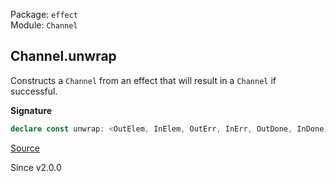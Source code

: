 Package: `effect`<br />
Module: `Channel`<br />

## Channel.unwrap

Constructs a `Channel` from an effect that will result in a `Channel` if
successful.

**Signature**

```ts
declare const unwrap: <OutElem, InElem, OutErr, InErr, OutDone, InDone, R2, E, R>(channel: Effect.Effect<Channel<OutElem, InElem, OutErr, InErr, OutDone, InDone, R2>, E, R>) => Channel<OutElem, InElem, E | OutErr, InErr, OutDone, InDone, R | R2>
```

[Source](https://github.com/Effect-TS/effect/tree/main/packages/effect/src/Channel.ts#L2127)

Since v2.0.0